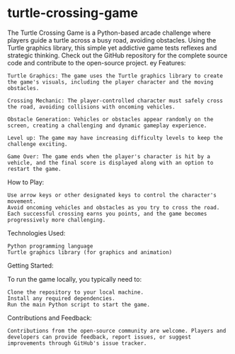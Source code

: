 # turtle-crossing-game
The Turtle Crossing Game is a Python-based arcade challenge where players guide a turtle across a busy road, avoiding obstacles. Using the Turtle graphics library, this simple yet addictive game tests reflexes and strategic thinking. Check out the GitHub repository for the complete source code and contribute to the open-source project.
ey Features:

    Turtle Graphics: The game uses the Turtle graphics library to create the game's visuals, including the player character and the moving obstacles.

    Crossing Mechanic: The player-controlled character must safely cross the road, avoiding collisions with oncoming vehicles.

    Obstacle Generation: Vehicles or obstacles appear randomly on the screen, creating a challenging and dynamic gameplay experience.

    Level up: The game may have increasing difficulty levels to keep the challenge exciting.

    Game Over: The game ends when the player's character is hit by a vehicle, and the final score is displayed along with an option to restart the game.

How to Play:

    Use arrow keys or other designated keys to control the character's movement.
    Avoid oncoming vehicles and obstacles as you try to cross the road.
    Each successful crossing earns you points, and the game becomes progressively more challenging.

Technologies Used:

    Python programming language
    Turtle graphics library (for graphics and animation)

Getting Started:

To run the game locally, you typically need to:

    Clone the repository to your local machine.
    Install any required dependencies.
    Run the main Python script to start the game.

Contributions and Feedback:

    Contributions from the open-source community are welcome. Players and developers can provide feedback, report issues, or suggest improvements through GitHub's issue tracker.
